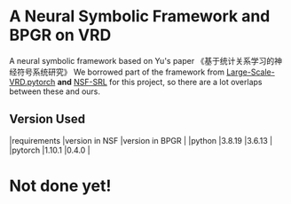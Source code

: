 # A Neural Symbolic Framework and BPGR on VRD

A neural symbolic framework based on Yu's paper 《基于统计关系学习的神经符号系统研究》
We borrowed part of the framework from [Large-Scale-VRD.pytorch](https://github.com/jz462/Large-Scale-VRD.pytorch) **and** [NSF-SRL](https://github.com/Dongranyu/NSF-SRL) for this project, so there are a lot overlaps between these and ours.
 
## Version Used
|requirements        |version in NSF        |version in BPGR        |
|python              |3.8.19                |3.6.13                 |    
|pytorch             |1.10.1                |0.4.0                  |
  
# Not done yet!  
